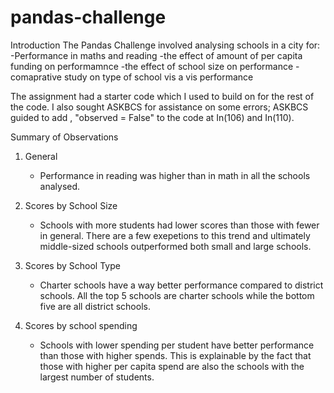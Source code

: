 # pandas-challenge

Introduction
The Pandas Challenge involved analysing schools in a city for:
-Performance in maths and reading
-the effect of amount of per capita funding on performamnce
-the effect of school size on performance
-comaprative study on type of school vis a vis performance

The assignment had a starter code which I used to build on for the rest of the code. I also sought ASKBCS for assistance on some errors; ASKBCS guided to add , "observed = False" to the code at In(106) and In(110).

Summary of Observations
1. General
    - Performance in reading was higher than in math in all the schools analysed.

2. Scores by School Size
    - Schools with more students had lower scores than those with fewer in general. There are a few exepetions to this trend and ultimately middle-sized schools outperformed both small and large schools.

3. Scores by School Type
    - Charter schools have a way better performance compared to district schools. All the top 5 schools are charter schools while the bottom five are all district schools.

4. Scores by school spending
    - Schools with lower spending per student have better performance than those with higher spends. This is explainable by the fact that those with higher per capita    spend are also the schools with the largest number of students.
